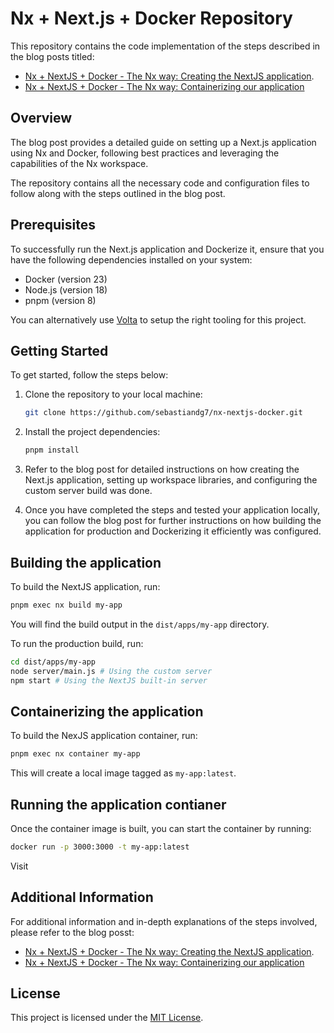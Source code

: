# Nx + Next.js + Docker Repository

This repository contains the code implementation of the steps described in the blog posts titled:

- [Nx + NextJS + Docker - The Nx way: Creating the NextJS application](https://dev.to/sebastiandg7/nx-nextjs-docker-the-nx-way-creating-the-nextjs-application-1efl).
- [Nx + NextJS + Docker - The Nx way: Containerizing our application](https://dev.to/sebastiandg7/nx-nextjs-docker-the-nx-way-containerizing-our-application-1mi7)

## Overview

The blog post provides a detailed guide on setting up a Next.js application using Nx and Docker, following best practices and leveraging the capabilities of the Nx workspace.

The repository contains all the necessary code and configuration files to follow along with the steps outlined in the blog post.

## Prerequisites

To successfully run the Next.js application and Dockerize it, ensure that you have the following dependencies installed on your system:

- Docker (version 23)
- Node.js (version 18)
- pnpm (version 8)

You can alternatively use [Volta](https://volta.sh/) to setup the right tooling for this project.

## Getting Started

To get started, follow the steps below:

1. Clone the repository to your local machine:

   ```bash
   git clone https://github.com/sebastiandg7/nx-nextjs-docker.git
   ```

2. Install the project dependencies:

   ```bash
   pnpm install
   ```

3. Refer to the blog post for detailed instructions on how creating the Next.js application, setting up workspace libraries, and configuring the custom server build was done.

4. Once you have completed the steps and tested your application locally, you can follow the blog post for further instructions on how building the application for production and Dockerizing it efficiently was configured.

## Building the application

To build the NextJS application, run:

```bash
pnpm exec nx build my-app
```

You will find the build output in the `dist/apps/my-app` directory.

To run the production build, run:

```bash
cd dist/apps/my-app
node server/main.js # Using the custom server
npm start # Using the NextJS built-in server
```

## Containerizing the application

To build the NexJS application container, run:

```bash
pnpm exec nx container my-app
```

This will create a local image tagged as `my-app:latest`.

## Running the application contianer

Once the container image is built, you can start the container by running:

```bash
docker run -p 3000:3000 -t my-app:latest
```

Visit 

## Additional Information

For additional information and in-depth explanations of the steps involved, please refer to the blog posst:

- [Nx + NextJS + Docker - The Nx way: Creating the NextJS application](https://dev.to/sebastiandg7/nx-nextjs-docker-the-nx-way-creating-the-nextjs-application-1efl).
- [Nx + NextJS + Docker - The Nx way: Containerizing our application](https://dev.to/sebastiandg7/nx-nextjs-docker-the-nx-way-containerizing-our-application-1mi7)

## License

This project is licensed under the [MIT License](LICENSE).
